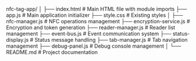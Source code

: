 nfc-tag-app/
│
├── index.html           # Main HTML file with module imports
├── app.js               # Main application initializer
├── style.css            # Existing styles
│
├── nfc-manager.js       # NFC operations management
├── encryption-service.js # Encryption and token generation
├── reader-manager.js    # Reader list management
├── event-bus.js         # Event communication system
├── status-display.js    # Status message handling
├── tab-manager.js       # Tab navigation management
├── debug-panel.js       # Debug console management
│
└── README.md            # Project documentation